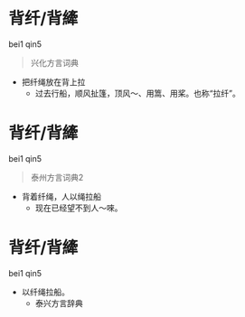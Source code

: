 # 背纤/背縴
bei1 qin5
> 兴化方言词典
- 把纤绳放在背上拉
  - 过去行船，顺风扯篷，顶风～、用篙、用桨。也称“拉纤”。

# 背纤/背縴
bei1 qin5
> 泰州方言词典2
- 背着纤绳，人以绳拉船
  - 现在已经望不到人～唻。

# 背纤/背縴
bei1 qin5
+ 以纤绳拉船。
  * 泰兴方言辞典
